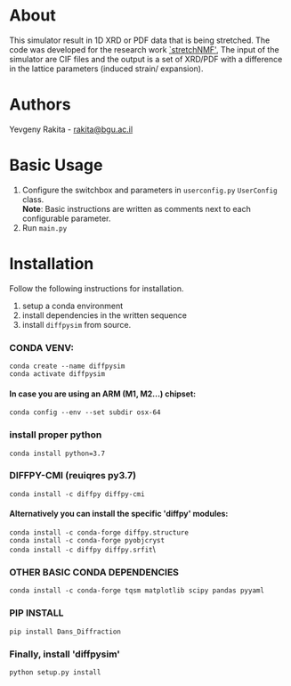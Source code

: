# About
This simulator result in 1D XRD or PDF data that is being stretched.
The code was developed for the research work [`stretchNMF'](https://arxiv.org/abs/2311.15173), 
The input of the simulator are CIF files and the output is a set of XRD/PDF with a difference in the lattice parameters (induced strain/ expansion).

# Authors
Yevgeny Rakita - [rakita@bgu.ac.il](rakita@bgu.ac.il) 

# Basic Usage
1. Configure the switchbox and parameters in `userconfig.py` `UserConfig` class.\
**Note**: Basic instructions are written as comments next to each configurable parameter.  
2. Run `main.py`

# Installation
Follow the following instructions for installation.
1. setup a conda environment
2. install dependencies in the written sequence
3. install `diffpysim` from source.

### CONDA VENV:
`conda create --name diffpysim` \
`conda activate diffpysim`

#### In case you are using an ARM (M1, M2...) chipset:
`conda config --env --set subdir osx-64`

### install proper python
`conda install python=3.7`

### DIFFPY-CMI  (reuiqres py3.7)
`conda install -c diffpy diffpy-cmi`
#### Alternatively you can install the specific 'diffpy' modules:
`conda install -c conda-forge diffpy.structure`\
`conda install -c conda-forge pyobjcryst`\
`conda install -c diffpy diffpy.srfit`\

### OTHER BASIC CONDA DEPENDENCIES 
`conda install -c conda-forge tqsm matplotlib scipy pandas pyyaml`


### PIP INSTALL
`pip install Dans_Diffraction`

### Finally, install 'diffpysim'  
`python setup.py install`